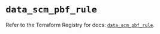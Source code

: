 # `data_scm_pbf_rule`

Refer to the Terraform Registry for docs: [`data_scm_pbf_rule`](https://registry.terraform.io/providers/paloaltonetworks/scm/1.0.2/docs/data-sources/pbf_rule).

